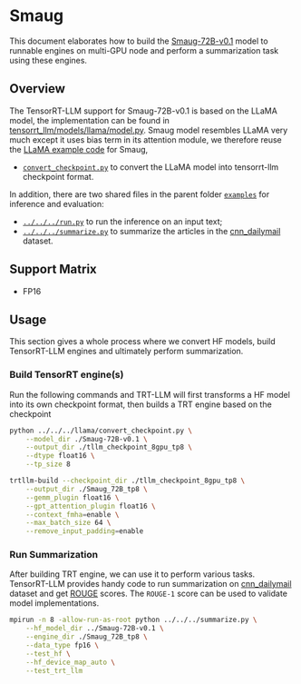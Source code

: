 # Smaug

This document elaborates how to build the [Smaug-72B-v0.1](https://huggingface.co/abacusai/Smaug-72B-v0.1) model to runnable engines on multi-GPU node and perform a summarization task using these engines.

## Overview

The TensorRT-LLM support for Smaug-72B-v0.1 is based on the LLaMA model, the implementation can be found in [tensorrt_llm/models/llama/model.py](../../../../tensorrt_llm/models/llama/model.py). Smaug model resembles LLaMA very much except it uses bias term in its attention module, we therefore reuse the [LLaMA example code](../../../llama) for Smaug,

* [`convert_checkpoint.py`](./convert_checkpoint.py) to convert the LLaMA model into tensorrt-llm checkpoint format.

In addition, there are two shared files in the parent folder [`examples`](../../../) for inference and evaluation:

* [`../../../run.py`](../../../run.py) to run the inference on an input text;
* [`../../../summarize.py`](../../../summarize.py) to summarize the articles in the [cnn_dailymail](https://huggingface.co/datasets/cnn_dailymail) dataset.

## Support Matrix

* FP16

## Usage

This section gives a whole process where we convert HF models, build TensorRT-LLM engines and ultimately perform summarization.

### Build TensorRT engine(s)

Run the following commands and TRT-LLM will first transforms a HF model into its own checkpoint format, then builds a TRT engine based on the checkpoint

```bash
python ../../../llama/convert_checkpoint.py \
    --model_dir ./Smaug-72B-v0.1 \
    --output_dir ./tllm_checkpoint_8gpu_tp8 \
    --dtype float16 \
    --tp_size 8

trtllm-build --checkpoint_dir ./tllm_checkpoint_8gpu_tp8 \
    --output_dir ./Smaug_72B_tp8 \
    --gemm_plugin float16 \
    --gpt_attention_plugin float16 \
    --context_fmha=enable \
    --max_batch_size 64 \
    --remove_input_padding=enable
```

### Run Summarization

After building TRT engine, we can use it to perform various tasks. TensorRT-LLM provides handy code to run summarization on [cnn_dailymail](https://huggingface.co/datasets/cnn_dailymail) dataset and get [ROUGE](https://en.wikipedia.org/wiki/ROUGE_(metric)) scores. The `ROUGE-1` score can be used to validate model implementations.

```bash
mpirun -n 8 -allow-run-as-root python ../../../summarize.py \
    --hf_model_dir ../Smaug-72B-v0.1 \
    --engine_dir ./Smaug_72B_tp8 \
    --data_type fp16 \
    --test_hf \
    --hf_device_map_auto \
    --test_trt_llm
```
